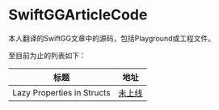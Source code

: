 # SwiftGGArticleCode

本人翻译的SwiftGG文章中的源码，包括Playground或工程文件。

至目前为止的列表如下：

| 标题        | 地址           |
| ------------- |:-------------:|
| Lazy Properties in Structs      | [未上线](http://www.swift.gg) |